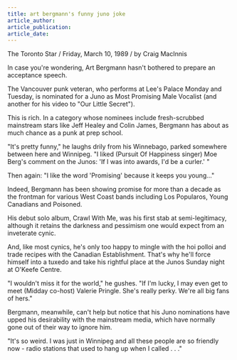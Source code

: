 ```yaml
---
title: art bergmann's funny juno joke
article_author:
article_publication:
article_date:
---
```

The Toronto Star / Friday, March 10, 1989 / by Craig MacInnis  
  
In case you're wondering, Art Bergmann hasn't bothered to prepare an acceptance speech.  
  
The Vancouver punk veteran, who performs at Lee's Palace Monday and Tuesday, is nominated for a Juno as Most Promising Male Vocalist (and another for his video to "Our Little Secret").  
  
This is rich. In a category whose nominees include fresh-scrubbed mainstream stars like Jeff Healey and Colin James, Bergmann has about as much chance as a punk at prep school.  
  
"It's pretty funny," he laughs drily from his Winnebago, parked somewhere between here and Winnipeg. "I liked (Pursuit Of Happiness singer) Moe Berg's comment on the Junos: 'If I was into awards, I'd be a curler.' "  
  
Then again: "I like the word 'Promising' because it keeps you young..."  
  
Indeed, Bergmann has been showing promise for more than a decade as the frontman for various West Coast bands including Los Popularos, Young Canadians and Poisoned.  
  
His debut solo album, Crawl With Me, was his first stab at semi-legitimacy, although it retains the darkness and pessimism one would expect from an inveterate cynic.  
  
And, like most cynics, he's only too happy to mingle with the hoi polloi and trade recipes with the Canadian Establishment. That's why he'll force himself into a tuxedo and take his rightful place at the Junos Sunday night at O'Keefe Centre.  
  
"I wouldn't miss it for the world," he gushes. "If I'm lucky, I may even get to meet (Midday co-host) Valerie Pringle. She's really perky. We're all big fans of hers."  
  
Bergmann, meanwhile, can't help but notice that his Juno nominations have upped his desirability with the mainstream media, which have normally gone out of their way to ignore him.  
  
"It's so weird. I was just in Winnipeg and all these people are so friendly now - radio stations that used to hang up when I called . . ."  
